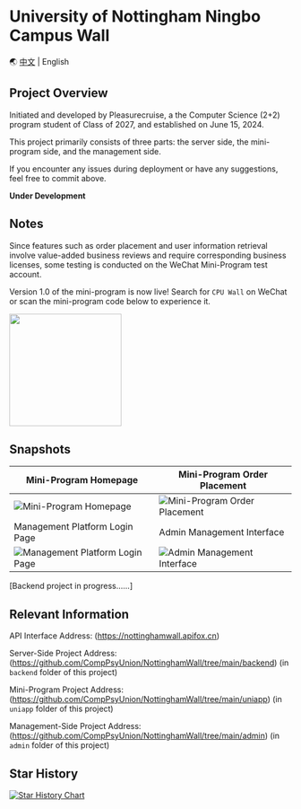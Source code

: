 # University of Nottingham Ningbo Campus Wall
🌏 [中文](/README.md) | English

## Project Overview

Initiated and developed by Pleasurecruise, a the Computer Science (2+2) program student of Class of 2027, and established on June 15, 2024.

This project primarily consists of three parts: the server side, the mini-program side, and the management side.

If you encounter any issues during deployment or have any suggestions, feel free to commit above.

**Under Development**

## Notes

Since features such as order placement and user information retrieval involve value-added business reviews and require corresponding business licenses, some testing is conducted on the WeChat Mini-Program test account.

Version 1.0 of the mini-program is now live! Search for `CPU Wall` on WeChat or scan the mini-program code below to experience it.

<img width="200" src="https://github.com/user-attachments/assets/16cfc02c-7306-40fc-b44f-1627695edaa3">

## Snapshots

| Mini-Program Homepage | Mini-Program Order Placement |
|-------|-------|
| ![Mini-Program Homepage](https://github.com/user-attachments/assets/26226271-e5d5-41cd-86db-7693ec98581a) | ![Mini-Program Order Placement](https://github.com/user-attachments/assets/0603ce25-48a6-4672-92a8-5a7a51f0c320) |
| Management Platform Login Page | Admin Management Interface |
| ![Management Platform Login Page](https://github.com/user-attachments/assets/5e093f4a-4490-43b6-89ad-54dd0eab8289) | ![Admin Management Interface](https://github.com/user-attachments/assets/13446b39-4e5f-4cb8-8718-7dbf7fadd7e3) |

[Backend project in progress......]

## Relevant Information

API Interface Address: (https://nottinghamwall.apifox.cn)

Server-Side Project Address: (https://github.com/CompPsyUnion/NottinghamWall/tree/main/backend)
(in ``backend`` folder of this project)

Mini-Program Project Address: (https://github.com/CompPsyUnion/NottinghamWall/tree/main/uniapp)
(in ``uniapp`` folder of this project)

Management-Side Project Address: (https://github.com/CompPsyUnion/NottinghamWall/tree/main/admin)
(in ``admin`` folder of this project)


## Star History

[![Star History Chart](https://api.star-history.com/svg?repos=CompPsyUnion/NottinghamWall&type=Date)](https://star-history.com/#CompPsyUnion/NottinghamWall&Date)
